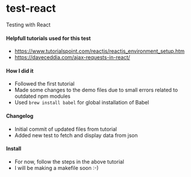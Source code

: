 # test-react

Testing with React

#### Helpfull tutorials used for this test
- https://www.tutorialspoint.com/reactjs/reactjs_environment_setup.htm
- https://daveceddia.com/ajax-requests-in-react/

#### How I did it
- Followed the first tutorial
- Made some changes to the demo files due to small errors related to outdated npm modules
- Used `brew install babel` for global installation of Babel

#### Changelog
- Initial commit of updated files from tutorial
- Added new test to fetch and display data from json

#### Install
- For now, follow the steps in the above tutorial
- I will be making a makefile soon :-)
